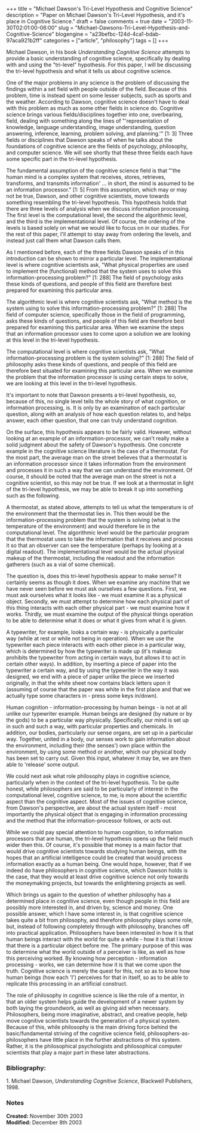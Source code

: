 +++
title = "Michael Dawson's Tri-Level Hypothesis and Cognitive Science"
description = "Paper on Michael Dawson's Tri-Level Hypothesis, and it's place in Cognitive Science."
draft = false
comments = true
date = "2003-11-30T02:01:00-06:00"
slug = "Michael-Dawsons-Tri-Level-Hypothesis-and-Cognitive-Science"
blogengine = "a23befbc-124d-4ca1-bdab-97aca921b2ff"
categories = ["article", "philosophy"]
tags = []
+++

<p>
Michael Dawson, in his book <em>Understanding Cognitive Science</em> attempts to provide a basic understanding of cognitive science, specifically by dealing with and using the &quot;tri-level&quot; hypothesis. For this paper, I will be discussing the tri-level hypothesis and what it tells us about cognitive science.
</p>
<p>
One of the major problems in any science is the problem of discussing the findings within a set field with people outside of the field. Because of this problem, time is instead spent on some lesser subjects, such as sports and the weather. According to Dawson, cognitive science doesn&#39;t have to deal with this problem as much as some other fields in science do. Cognitive science brings various fields/disciplines together into one, overbearing, field, dealing with something along the lines of &quot;&#39;representation of knowledge, language understanding, image understanding, question answering, inference, learning, problem solving, and planning.&#39;&quot; [1: 3] Three fields or disciplines that Dawson speaks of when he talks about the foundations of cognitive science are the fields of psychology, philosophy, and computer science. We will see shortly that these three fields each have some specific part in the tri-level hypothesis.
</p>
<p>
The fundamental assumption of the cognitive science field is that &quot;&#39;the human mind is a complex system that receives, stores, retrieves, transforms, and transmits information&#39; ... in short, the mind is assumed to be an information processor.&quot; [1: 5] From this assumption, which may or may not be true, Dawson, and other cognitive scientists, move towards something resembling the tri-level hypothesis. This hypothesis holds that there are three levels of analysis when we discuss information processing. The first level is the computational level, the second the algorithmic level, and the third is the implementational level. Of course, the ordering of the levels is based solely on what we would like to focus on in our studies. For the rest of this paper, I&#39;ll attempt to stay away from ordering the levels, and instead just call them what Dawson calls them.
</p>
<p>
As I mentioned before, each of the three fields Dawson speaks of in this introduction can be shown to mirror a particular level. The implementational level is where cognitive scientists ask, &quot;What physical properties are used to implement the (functional) method that the system uses to solve this information-processing problem?&quot; [1: 288] The field of psychology asks these kinds of questions, and people of this field are therefore best prepared for examining this particular area.
</p>
<p>
The algorithmic level is where cognitive scientists ask, &quot;What method is the system using to solve this information-processing problem?&quot; [1: 288] The field of computer science, specifically those in the field of programming, asks these kinds of questions, and people of this field are therefore best prepared for examining this particular area. When we examine the steps that an information processor uses to come upon a solution we are looking at this level in the tri-level hypothesis.
</p>
<p>
The computational level is where cognitive scientists ask, &quot;What information-processing problem is the system solving?&quot; [1: 288] The field of philosophy asks these kinds of questions, and people of this field are therefore best situated for examining this particular area. When we examine the problem that the information processor is using certain steps to solve, we are looking at this level in the tri-level hypothesis.
</p>
<p>
It&#39;s important to note that Dawson presents a tri-level hypothesis, so, because of this, no single level tells the whole story of what cognition, or information processing, is. It is only by an examination of each particular question, along with an analysis of how each question relates to, and helps answer, each other question, that one can truly understand cognition.
</p>
<p>
On the surface, this hypothesis appears to be fairly valid. However, without looking at an example of an information-processor, we can&#39;t really make a solid judgment about the safety of Dawson&#39;s hypothesis. One concrete example in the cognitive science literature is the case of a thermostat. For the most part, the average man on the street believes that a thermostat is an information processor since it takes information from the environment and processes it in such a way that we can understand the environment. Of course, it should be noted that the average man on the street is not a cognitive scientist, so this may not be true. If we look at a thermostat in light of the tri-level hypothesis, we may be able to break it up into something such as the following.
</p>
<p>
A thermostat, as stated above, attempts to tell us what the temperature is of the environment that the thermostat lies in. This then would be the information-processing problem that the system is solving (what is the temperature of the environment) and would therefore lie in the computational level. The algorithmic level would be the particular program that the thermostat uses to take the information that it receives and process it so that an observer can see the temperature (perhaps by looking at a digital readout). The implementational level would be the actual physical makeup of the thermostat, including the readout and the information gatherers (such as a vial of some chemical).
</p>
<p>
The question is, does this tri-level hypothesis appear to make sense? It certainly seems as though it does. When we examine any machine that we have never seen before we must ask ourselves a few questions. First, we must ask ourselves what it looks like - we must examine it as a physical object. Secondly, we must attempt to determine how each physical part of this thing interacts with each other physical part - we must examine how it works. Thirdly, we must examine the output of the physical things operation to be able to determine what it does or what it gives from what it is given.
</p>
<p>
A typewriter, for example, looks a certain way - is physically a particular way (while at rest or while not being in operation). When we use the typewriter each piece interacts with each other piece in a particular way, which is determined by how the typewriter is made up (it&#39;s makeup prohibits the typewriter from acting in certain ways, but allows it to act in certain other ways). In addition, by inserting a piece of paper into the typewriter a certain way, and by using the typewriter in the way it was designed, we end with a piece of paper unlike the piece we inserted originally, in that the white sheet now contains black letters upon it (assuming of course that the paper was white in the first place and that we actually type some characters in - press some keys in/down).
</p>
<p>
Human cognition - information-processing by human beings - is not at all unlike our typewriter example. Human beings are designed (by nature or by the gods) to be a particular way physically. Specifically, our mind is set up in such and such a way, with particular properties and chemicals. In addition, our bodies, particularly our sense organs, are set up in a particular way. Together, united in a body, our senses work to gain information about the environment, including their (the senses&#39;) own place within the environment, by using some method or another, which our physical body has been set to carry out. Given this input, whatever it may be, we are then able to &#39;release&#39; some output.
</p>
<p>
We could next ask what role philosophy plays in cognitive science, particularly when in the context of the tri-level hypothesis. To be quite honest, while philosophers are said to be particularly of interest in the computational level, cognitive science, to me, is more about the scientific aspect than the cognitive aspect. Most of the issues of cognitive science, from Dawson&#39;s perspective, are about the actual system itself - most importantly the physical object that is engaging in information processing and the method that the information-processor follows, or acts out.
</p>
<p>
While we could pay special attention to human cognition, to information processors that are human, the tri-level hypothesis opens up the field much wider then this. Of course, it&#39;s possible that money is a main factor that would drive cognitive scientists towards studying human beings, with the hopes that an artificial intelligence could be created that would process information exactly as a human being. One would hope, however, that if we indeed do have philosophers in cognitive science, which Dawson holds is the case, that they would at least drive cognitive science not only towards the moneymaking projects, but towards the enlightening projects as well.
</p>
<p>
Which brings us again to the question of whether philosophy has a determined place in cognitive science, even though people in this field are possibly more interested in, and driven by, science and money. One possible answer, which I have some interest in, is that cognitive science takes quite a bit from philosophy, and therefore philosophy plays some role, but, instead of following completely through with philosophy, branches off into practical application. Philosophers have been interested in how it is that human beings interact with the world for quite a while - how it is that I know that there is a particular object before me. The primary purpose of this was to determine what the world outside of a perceiver is like, as well as how this perceiving worked. By knowing how perception - information processing - works, we can determine how it is that we come upon the truth. Cognitive science is merely the quest for this, not so as to know how human beings (how each &#39;I&#39;) perceives for that in itself, so as to be able to replicate this processing in an artificial construct.
</p>
<p>
The role of philosophy in cognitive science is like the role of a mentor, in that an older system helps guide the development of a newer system by both laying the groundwork, as well as giving aid when necessary. Philosophers, being more imaginative, abstract, and creative people, help move cognitive scientists towards the generation of a physical system. Because of this, while philosophy is the main driving force behind the basic/fundamental striving of the cognitive science field, philosophers-as-philosophers have little place in the further abstractions of this system. Rather, it is the philosophical psychologists and philosophical computer scientists that play a major part in these later abstractions.
</p>
<h3>Bibliography:</h3>
<p>
1. Michael Dawson, <em>Understanding Cognitive Science</em>, Blackwell Publishers, 1998.
</p>
<h3>Notes</h3>
<p>
<strong>Created:</strong> November 30th 2003<br />
<strong>Modified:</strong> December 8th 2003
</p>

